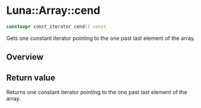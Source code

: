 # Luna::Array::cend

```c++
constexpr const_iterator cend() const
```

Gets one constant iterator pointing to the one past last element of the array. 

## Overview


## Return value
Returns one constant iterator pointing to the one past last element of the array. 

